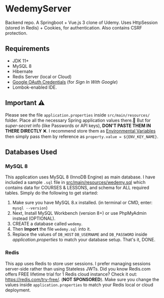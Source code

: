 # WedemyServer

Backend repo. A Springboot + Vue.js 3 clone of Udemy. Uses HttpSession (stored in Redis) + Cookies, for authentication.
Also contains CSRF protection.

## Requirements

- JDK 11+
- MySQL 8
- Hibernate
- Redis Server (local or Cloud)
- [Google OAuth Credentials](https://console.developers.google.com/apis/credentials) (for _Sign In With Google_)
- Lombok-enabled IDE.

## Important ⚠

Please see the file `application.properties` inside `src/main/resources/` folder. Place all the necessary Spring
application values there.🚫 But for _super-secret_
info (like Passwords or API keys), **DON'T PASTE THEM IN THERE DIRECTLY** ❌. I recommend store them
as [Environmental Variables](https://www.baeldung.com/properties-with-spring)
then simply pass them by reference as `property.value = ${ENV_KEY_NAME}`.

## Databases Used

### MySQL 8

This application uses MySQL 8 (InnoDB Engine) as main database. I have included a sample `.sql` file
in [src/main/resources/wedemy.sql](src/main/resources/wedemy.sql) which contains data for COURSES & LESSONS, and schema
for ALL required tables. Simply do the following to get started:

1. Make sure you have MySQL 8.x installed. (in terminal or CMD, enter: `mysql --version`)
2. Next, Install MySQL Workbench (version 8+) or use PhpMyAdmin instead (OPTIONAL).
3. CREATE a database called `wedemy`.
4. Then **Import** the file `wedemy.sql` into it.
5. Replace the values of `DB_HOST` `DB_USERNAME` and `DB_PASSWORD` inside _application.properties_ to match your
   database setup. That's it, DONE.

### Redis

This app uses Redis to store user sessions. I prefer managing sessions server-side rather than using Stateless JWTs. Did
you know Redis.com offers FREE lifetime trial for 1 Redis cloud instance? Check it out: https://redis.com/try-free/.
(**NOT SPONSORED**). Make sure you change the values inside `application.properties` to match your Redis local or cloud
deployment.
